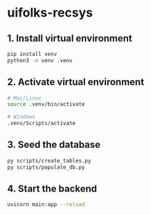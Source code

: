 # uifolks-recsys

## 1. Install virtual environment
```bash
pip install venv
python3 -m venv .venv
```

## 2. Activate virtual environment
```bash
# Mac/Linux
source .venv/bin/activate

# Windows
.venv/Scripts/activate
```

## 3. Seed the database
```bash
py scripts/create_tables.py
py scripts/populate_db.py
```

## 4. Start the backend
```bash
uvicorn main:app --reload
```